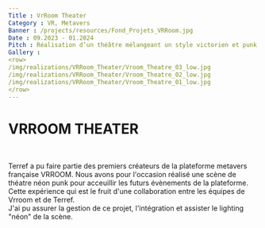 ```yaml
---
Title : VrRoom Theater
Category : VR, Metavers
Banner : /projects/resources/Fond_Projets_VRRoom.jpg
Date : 09.2023 - 01.2024
Pitch : Réalisation d’un théâtre mélangeant un style victorien et punk sur le metaverse Vrroom.
Gallery : 
<row>
/img/realizations/VRRoom_Theater/Vroom_Theatre_03_low.jpg
/img/realizations/VRRoom_Theater/Vroom_Theatre_02_low.jpg
/img/realizations/VRRoom_Theater/Vroom_Theatre_01_low.jpg
</row>
---
```


# VRROOM THEATER  

<br>

Terref a pu faire partie des premiers créateurs de la plateforme metavers française VRROOM. Nous avons pour l'occasion réalisé une scène de théatre néon punk pour acceuillir les futurs évènements de la plateforme.<br>
Cette expérience qui est le fruit d'une collaboration entre les équipes de Vrroom et de Terref.<br>
J'ai pu assurer la gestion de ce projet, l'intégration et assister le lighting "néon" de la scène.
